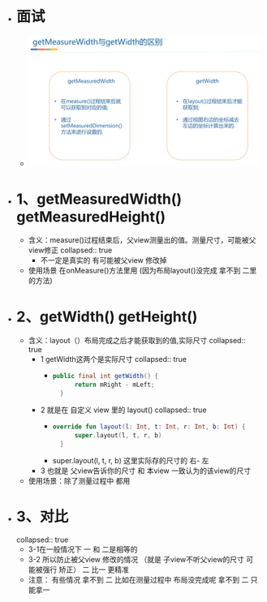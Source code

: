 - # 面试
	- ![image.png](../assets/image_1691040776081_0.png)
- # 1、getMeasuredWidth()  getMeasuredHeight()
	- 含义：measure()过程结束后，父view测量出的值。测量尺寸，可能被父view修正
	  collapsed:: true
		- 不一定是真实的    有可能被父view 修改掉
	- 使用场景  在onMeasure()方法里用    (因为布局layout()没完成  拿不到 二里的方法)
- # 2、getWidth()  getHeight()
	- 含义：layout（）布局完成之后才能获取到的值,实际尺寸
	  collapsed:: true
		- ​​​​1  getWidth这两个是实际尺寸
		  collapsed:: true
			- ```java
			  public final int getWidth() {
			        return mRight - mLeft;
			    }
			  ```
		- 2 就是在 自定义 view 里的   layout()
		  collapsed:: true
			- ```kotlin
			  override fun layout(l: Int, t: Int, r: Int, b: Int) {
			        super.layout(l, t, r, b)
			    }
			  ```
			- super.layout(l, t, r, b)  这里实际存的尺寸的 右- 左
		- 3 也就是 父view告诉你的尺寸  和 本view 一致认为的该view的尺寸
	- 使用场景：除了测量过程中 都用
- # 3、对比
  collapsed:: true
	- 3-1在一般情况下  一 和 二是相等的
	- 3-2 所以防止被父view 修改的情况 （就是 子view不听父view的尺寸   可能被强行 矫正） 二 比一 更精准
	- 注意： 有些情况 拿不到 二   比如在测量过程中 布局没完成呢   拿不到 二 只能拿一